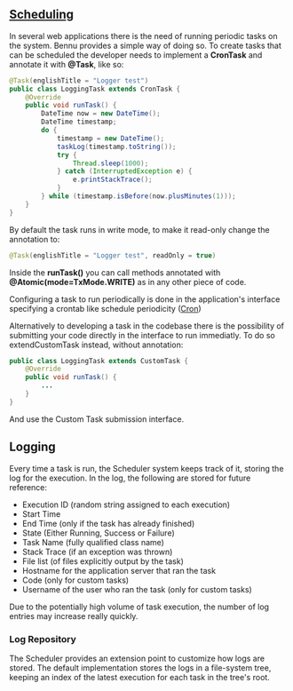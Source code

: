 ## [**Scheduling**](./scheduling.md)

In several web applications there is the need of running periodic tasks on the system. Bennu provides a simple way of doing so. To create tasks that can be scheduled the developer needs to implement a **CronTask** and annotate it with **@Task**, like so:

```java
@Task(englishTitle = "Logger test")
public class LoggingTask extends CronTask {
    @Override
    public void runTask() {
        DateTime now = new DateTime();
        DateTime timestamp;
        do {
            timestamp = new DateTime();
            taskLog(timestamp.toString());
            try {
                Thread.sleep(1000);
            } catch (InterruptedException e) {
                e.printStackTrace();
            }
        } while (timestamp.isBefore(now.plusMinutes(1)));
    }
}
```

By default the task runs in write mode, to make it read-only change the annotation to:

```java
@Task(englishTitle = "Logger test", readOnly = true)
```

Inside the **runTask()** you can call methods annotated with **@Atomic(mode=TxMode.WRITE)** as in any other piece of code.

Configuring a task to run periodically is done in the application's interface specifying a crontab like schedule periodicity ([Cron](http://en.wikipedia.org/wiki/Cron))

Alternatively to developing a task in the codebase there is the possibility of submitting your code directly in the interface to run immediatly. To do so extendCustomTask instead, without annotation:

```java
public class LoggingTask extends CustomTask {
    @Override
    public void runTask() {
        ...
    }
}
```
And use the Custom Task submission interface.

## Logging
Every time a task is run, the Scheduler system keeps track of it, storing the log for the execution. In the log, the following are stored for future reference:

+ Execution ID (random string assigned to each execution)
+ Start Time
+ End Time (only if the task has already finished)
+ State (Either Running, Success or Failure)
+ Task Name (fully qualified class name)
+ Stack Trace (if an exception was thrown)
+ File list (of files explicitly output by the task)
+ Hostname for the application server that ran the task
+ Code (only for custom tasks)
+ Username of the user who ran the task (only for custom tasks)

Due to the potentially high volume of task execution, the number of log entries may increase really quickly.

### Log Repository
The Scheduler provides an extension point to customize how logs are stored. The default implementation stores the logs in a file-system tree, keeping an index of the latest execution for each task in the tree's root.

